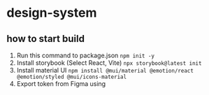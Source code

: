 # design-system

## how to start build
1. Run this command to package.json
`npm init -y`
2. Install storybook (Select React, Vite)
`npx storybook@latest init`
3. Install material UI
`npm install @mui/material @emotion/react @emotion/styled @mui/icons-material`
4. Export token from Figma using 
